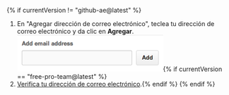 {% if currentVersion != "github-ae@latest" %}
1. En "Agregar dirección de correo electrónico", teclea tu dirección de correo electrónico y da clic en **Agregar**. ![Email addition button](/assets/images/help/settings/add-email-address.png){% if currentVersion == "free-pro-team@latest" %}
2. [Verifica tu dirección de correo electrónico](/articles/verifying-your-email-address).{% endif %}
{% endif %}